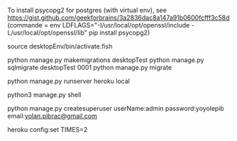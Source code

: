 

To install psycopg2 for postgres (with virtual env), see
https://gist.github.com/geekforbrains/3a2836dac8a147a91b0600fcfff3c58d
(commande = env LDFLAGS="-I/usr/local/opt/openssl/include -L/usr/local/opt/openssl/lib" pip install psycopg2)

source desktopEnv/bin/activate.fish

python manage.py makemigrations desktopTest
python manage.py sqlmigrate desktopTest 0001
python manage.py migrate

python manage.py runserver
heroku local

python3 manage.py shell

python manage.py createsuperuser
userName:admin
password:yoyolepib
email:yolan.pibrac@gmail.com

heroku config:set TIMES=2